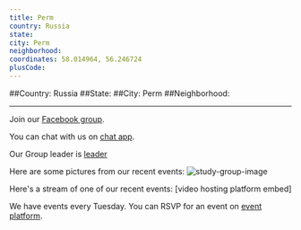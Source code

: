 ```yaml
---
title: Perm
country: Russia
state: 
city: Perm
neighborhood: 
coordinates: 58.014964, 56.246724
plusCode:
---
```


##Country: Russia
##State: 
##City: Perm
##Neighborhood: 
*****
Join our [Facebook group](https://www.facebook.com/groups/free.code.camp.your.city.perm).

You can chat with us on [chat app]().

Our Group leader is [leader]()

Here are some pictures from our recent events:
![study-group-image]()

Here's a stream of one of our recent events:
[video hosting platform embed]

We have events every Tuesday. You can RSVP for an event on [event platform]().
